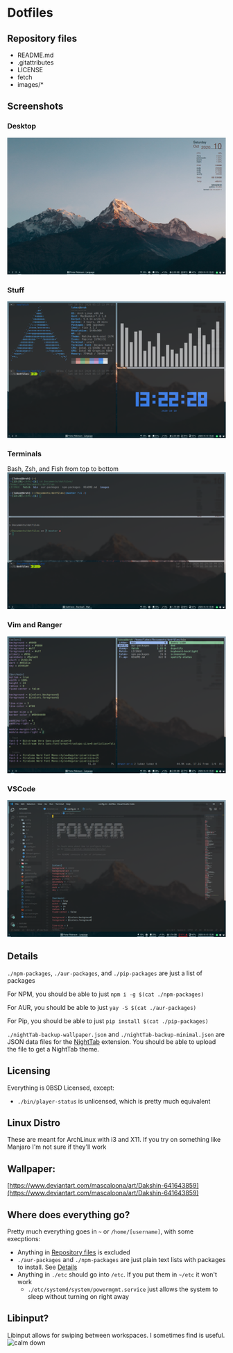 # Dotfiles

## Repository files
- README.md
- .gitattributes
- LICENSE
- fetch
- images/*

## Screenshots
### Desktop
![desk](./images/desk.png)

### Stuff
![Screenshots](./images/misc.png)

### Terminals
Bash, Zsh, and Fish from top to bottom
![Terminals](./images/terminals.png)

### Vim and Ranger
![Vim and Ranger](./images/vim.png)

### VSCode
![VSCode](./images/code.png)

## Details

`./npm-packages`, `./aur-packages`, and `./pip-packages` are just a list of packages

For NPM, you should be able to just `npm i -g $(cat ./npm-packages)`

For AUR, you should be able to just `yay -S $(cat ./aur-packages)`

For Pip, you should be able to just `pip install $(cat ./pip-packages)`

`./nightTab-backup-wallpaper.json` and `./nightTab-backup-minimal.json` are JSON data files for the [NightTab](https://github.com/zombieFox/nightTab) extension. You should be able to upload the file to get a NightTab theme.

## Licensing
Everything is 0BSD Licensed, except:
- `./bin/player-status` is unlicensed, which is pretty much equivalent

## Linux Distro
These are meant for ArchLinux with i3 and X11. If you try on something like Manjaro I'm not sure if they'll work

## Wallpaper:
[https://www.deviantart.com/mascaloona/art/Dakshin-641643859](https://www.deviantart.com/mascaloona/art/Dakshin-641643859)

## Where does everything go?
Pretty much everything goes in `~` or `/home/[username]`, with some execptions:
- Anything in [Repository files](#Repository-files) is excluded
- `./aur-packages` and `./npm-packages` are just plain text lists with packages to install. See [Details](#Details)
- Anything in `./etc` should go into `/etc`. If you put them in `~/etc` it won't work
    - `./etc/systemd/system/powermgmt.service` just allows the system to sleep without turning on right away

## Libinput?
Libinput allows for swiping between workspaces. I sometimes find is useful.
![calm down](https://i.imgflip.com/2m0s2q.jpg)
